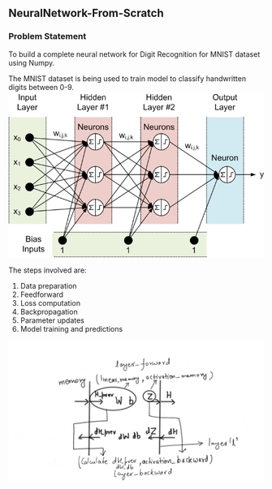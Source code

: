 ## NeuralNetwork-From-Scratch

### Problem Statement

To build a complete neural network for Digit Recognition for MNIST dataset using Numpy. 

The MNIST dataset is being used to train model to classify handwritten digits between 0-9.
![Neural Network Architecture](NN.gif)

The steps involved are:

1. Data preparation
2. Feedforward
3. Loss computation
4. Backpropagation
5. Parameter updates
6. Model training and predictions

![WorkFlow](WorkFlow.png)
